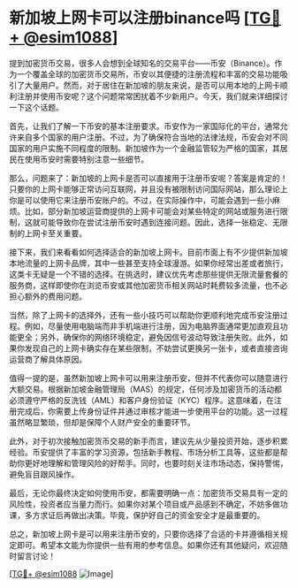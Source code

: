 # 新加坡上网卡可以注册binance吗 [[TG💪+ @esim1088](https://t.me/s/esim1088)]

提到加密货币交易，很多人会想到全球知名的交易平台——币安（Binance）。作为一个覆盖全球的加密货币交易所，币安以其便捷的注册流程和丰富的交易功能吸引了大量用户。然而，对于居住在新加坡的朋友来说，是否可以用本地的上网卡顺利注册并使用币安呢？这个问题常常困扰着不少新用户。今天，我们就来详细探讨一下这个话题。

首先，让我们了解一下币安的基本注册要求。币安作为一家国际化的平台，通常允许来自多个国家的用户注册。不过，为了确保符合当地的法律法规，币安会对不同国家的用户实施不同程度的限制。新加坡作为一个金融监管较为严格的国家，其居民在使用币安时需要特别注意一些细节。

那么，问题来了：新加坡的上网卡是否可以直接用于注册币安呢？答案是肯定的！只要你的上网卡能够正常访问互联网，并且没有被限制访问国际网站，那么理论上你是可以使用它来注册币安账户的。不过，在实际操作中，可能会遇到一些小麻烦。比如，部分新加坡运营商提供的上网卡可能会对某些特定的网站或服务进行限制，这就可能导致你在尝试注册币安时遇到连接问题。因此，选择一张稳定、无限制的上网卡至关重要。

接下来，我们来看看如何选择适合的新加坡上网卡。目前市面上有不少提供新加坡本地流量的上网卡品牌，其中一些甚至支持全球漫游。如果你经常出差或者旅行，这类卡无疑是一个不错的选择。在挑选时，建议优先考虑那些提供无限流量套餐的服务商，这样即使你在浏览币安或其他加密货币相关网站时耗费较多流量，也不必担心额外的费用问题。

当然，除了上网卡的选择外，还有一些小技巧可以帮助你更顺利地完成币安注册过程。例如，尽量使用电脑端而非手机端进行注册，因为电脑界面通常更加直观且功能更全；另外，确保你的网络环境稳定，避免因信号波动导致注册失败。此外，如果你发现自己的上网卡确实存在某些限制，不妨尝试更换另一张卡，或者直接咨询运营商了解具体原因。

值得一提的是，虽然新加坡上网卡可以用来注册币安，但并不代表你可以随意进行大额交易。根据新加坡金融管理局（MAS）的规定，任何涉及加密货币的活动都必须遵守严格的反洗钱（AML）和客户身份验证（KYC）程序。这意味着，在注册完成后，你需要上传身份证件并通过审核才能进一步使用平台的功能。这一过程虽然略显繁琐，但却是保障个人财产安全的重要环节。

此外，对于初次接触加密货币交易的新手而言，建议先从少量投资开始，逐步积累经验。币安提供了丰富的学习资源，包括新手教程、市场分析工具等，这些都是帮助你更好地理解和管理风险的好帮手。同时，也要时刻关注市场动态，保持警惕，避免盲目跟风操作。

最后，无论你最终决定如何使用币安，都需要明确一点：加密货币交易具有一定的风险性，投资者应当量力而行。如果你对某个项目或产品感到不确定，不妨多做功课，多方求证后再做出决策。毕竟，保护好自己的资金安全才是最重要的。

总之，新加坡上网卡是可以用来注册币安的，只要你选择了合适的卡并遵循相关规定即可。希望本文能为你提供一些有用的参考信息。如果你还有其他疑问，欢迎随时留言讨论！

[[TG💪+ @esim1088](https://t.me/s/esim1088) ![Image](https://i.postimg.cc/4NQfJmqS/Snipaste-2025-05-13-00-14-12.png)]